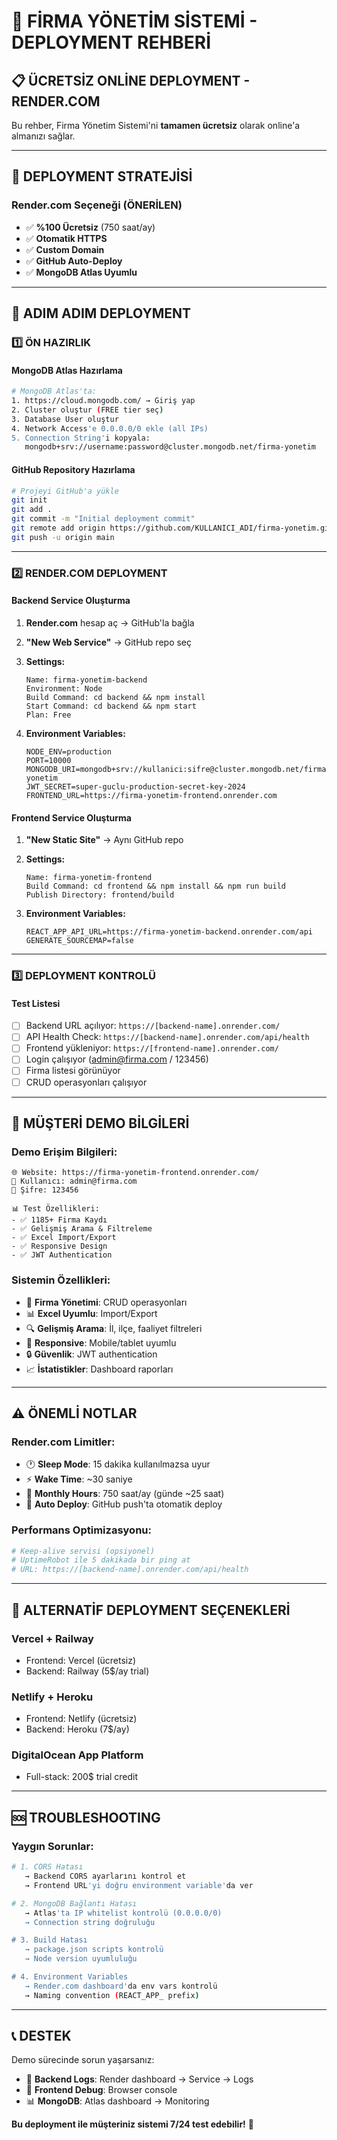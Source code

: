 # 🚀 FİRMA YÖNETİM SİSTEMİ - DEPLOYMENT REHBERİ

## 📋 ÜCRETSİZ ONLİNE DEPLOYMENT - RENDER.COM

Bu rehber, Firma Yönetim Sistemi'ni **tamamen ücretsiz** olarak online'a almanızı sağlar.

---

## 🎯 DEPLOYMENT STRATEJİSİ

### **Render.com Seçeneği (ÖNERİLEN)**
- ✅ **%100 Ücretsiz** (750 saat/ay)
- ✅ **Otomatik HTTPS**
- ✅ **Custom Domain** 
- ✅ **GitHub Auto-Deploy**
- ✅ **MongoDB Atlas Uyumlu**

---

## 📝 ADIM ADIM DEPLOYMENT

### **1️⃣ ÖN HAZIRLIK**

#### MongoDB Atlas Hazırlama
```bash
# MongoDB Atlas'ta:
1. https://cloud.mongodb.com/ → Giriş yap
2. Cluster oluştur (FREE tier seç)
3. Database User oluştur
4. Network Access'e 0.0.0.0/0 ekle (all IPs)
5. Connection String'i kopyala:
   mongodb+srv://username:password@cluster.mongodb.net/firma-yonetim
```

#### GitHub Repository Hazırlama
```bash
# Projeyi GitHub'a yükle
git init
git add .
git commit -m "Initial deployment commit"
git remote add origin https://github.com/KULLANICI_ADI/firma-yonetim.git
git push -u origin main
```

---

### **2️⃣ RENDER.COM DEPLOYMENT**

#### Backend Service Oluşturma
1. **Render.com** hesap aç → GitHub'la bağla
2. **"New Web Service"** → GitHub repo seç
3. **Settings:**
   ```
   Name: firma-yonetim-backend
   Environment: Node
   Build Command: cd backend && npm install
   Start Command: cd backend && npm start
   Plan: Free
   ```

4. **Environment Variables:**
   ```
   NODE_ENV=production
   PORT=10000
   MONGODB_URI=mongodb+srv://kullanici:sifre@cluster.mongodb.net/firma-yonetim
   JWT_SECRET=super-guclu-production-secret-key-2024
   FRONTEND_URL=https://firma-yonetim-frontend.onrender.com
   ```

#### Frontend Service Oluşturma
1. **"New Static Site"** → Aynı GitHub repo
2. **Settings:**
   ```
   Name: firma-yonetim-frontend
   Build Command: cd frontend && npm install && npm run build
   Publish Directory: frontend/build
   ```

3. **Environment Variables:**
   ```
   REACT_APP_API_URL=https://firma-yonetim-backend.onrender.com/api
   GENERATE_SOURCEMAP=false
   ```

---

### **3️⃣ DEPLOYMENT KONTROLÜ**

#### Test Listesi
- [ ] Backend URL açılıyor: `https://[backend-name].onrender.com/`
- [ ] API Health Check: `https://[backend-name].onrender.com/api/health`
- [ ] Frontend yükleniyor: `https://[frontend-name].onrender.com/`
- [ ] Login çalışıyor (admin@firma.com / 123456)
- [ ] Firma listesi görünüyor
- [ ] CRUD operasyonları çalışıyor

---

## 🎯 MÜŞTERİ DEMO BİLGİLERİ

### **Demo Erişim Bilgileri:**
```
🌐 Website: https://firma-yonetim-frontend.onrender.com/
👤 Kullanıcı: admin@firma.com
🔑 Şifre: 123456

📊 Test Özellikleri:
- ✅ 1185+ Firma Kaydı
- ✅ Gelişmiş Arama & Filtreleme
- ✅ Excel Import/Export
- ✅ Responsive Design
- ✅ JWT Authentication
```

### **Sistemin Özellikleri:**
- 🏢 **Firma Yönetimi**: CRUD operasyonları
- 📊 **Excel Uyumlu**: Import/Export
- 🔍 **Gelişmiş Arama**: İl, ilçe, faaliyet filtreleri
- 📱 **Responsive**: Mobile/tablet uyumlu
- 🔒 **Güvenlik**: JWT authentication
- 📈 **İstatistikler**: Dashboard raporları

---

## ⚠️ ÖNEMLİ NOTLAR

### **Render.com Limitler:**
- 🕐 **Sleep Mode**: 15 dakika kullanılmazsa uyur
- ⚡ **Wake Time**: ~30 saniye
- 💾 **Monthly Hours**: 750 saat/ay (günde ~25 saat)
- 🔄 **Auto Deploy**: GitHub push'ta otomatik deploy

### **Performans Optimizasyonu:**
```bash
# Keep-alive servisi (opsiyonel)
# UptimeRobot ile 5 dakikada bir ping at
# URL: https://[backend-name].onrender.com/api/health
```

---

## 🚀 ALTERNATİF DEPLOYMENT SEÇENEKLERİ

### **Vercel + Railway**
- Frontend: Vercel (ücretsiz)
- Backend: Railway (5$/ay trial)

### **Netlify + Heroku**
- Frontend: Netlify (ücretsiz)
- Backend: Heroku (7$/ay)

### **DigitalOcean App Platform**
- Full-stack: 200$ trial credit

---

## 🆘 TROUBLESHOOTING

### **Yaygın Sorunlar:**
```bash
# 1. CORS Hatası
   → Backend CORS ayarlarını kontrol et
   → Frontend URL'yi doğru environment variable'da ver

# 2. MongoDB Bağlantı Hatası
   → Atlas'ta IP whitelist kontrolü (0.0.0.0/0)
   → Connection string doğruluğu

# 3. Build Hatası
   → package.json scripts kontrolü
   → Node version uyumluluğu

# 4. Environment Variables
   → Render.com dashboard'da env vars kontrolü
   → Naming convention (REACT_APP_ prefix)
```

---

## 📞 DESTEK

Demo sürecinde sorun yaşarsanız:
- 🔧 **Backend Logs**: Render dashboard → Service → Logs
- 🐛 **Frontend Debug**: Browser console
- 📊 **MongoDB**: Atlas dashboard → Monitoring

**Bu deployment ile müşteriniz sistemi 7/24 test edebilir!** 🎉 